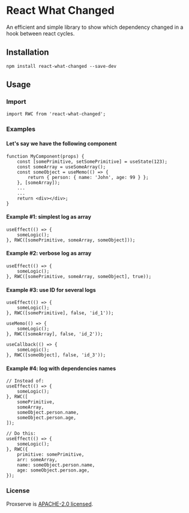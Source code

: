 # React What Changed

An efficient and simple library to show which dependency changed in a hook between react cycles.

## Installation

```
npm install react-what-changed --save-dev
```

## Usage

### Import

```
import RWC from 'react-what-changed';
```

### Examples

#### Let's say we have the following component
```
function MyComponent(props) {
    const [somePrimitive, setSomePrimitive] = useState(123);
    const someArray = useSomeArray();
    const someObject = useMemo(() => {
        return { person: { name: 'John', age: 99 } };
    }, [someArray]);
    ...
    ...
    return <div></div>;
}
```

#### Example #1: simplest log as array
```
useEffect(() => {
    someLogic();
}, RWC([somePrimitive, someArray, someObject]));
```

#### Example #2: verbose log as array
```
useEffect(() => {
    someLogic();
}, RWC([somePrimitive, someArray, someObject], true));
```

#### Example #3: use ID for several logs
```
useEffect(() => {
    someLogic();
}, RWC([somePrimitive], false, 'id_1'));

useMemo(() => {
    someLogic();
}, RWC([someArray], false, 'id_2'));

useCallback(() => {
    someLogic();
}, RWC([someObject], false, 'id_3'));
```

#### Example #4: log with dependencies names
```
// Instead of:
useEffect(() => {
    someLogic();
}, RWC([
    somePrimitive,
    someArray,
    someObject.person.name,
    someObject.person.age,
]);

// Do this:
useEffect(() => {
    someLogic();
}, RWC({
    primitive: somePrimitive,
    arr: someArray,
    name: someObject.person.name,
    age: someObject.person.age,
});
```

### License
Proxserve is [APACHE-2.0 licensed](https://www.apache.org/licenses/LICENSE-2.0).